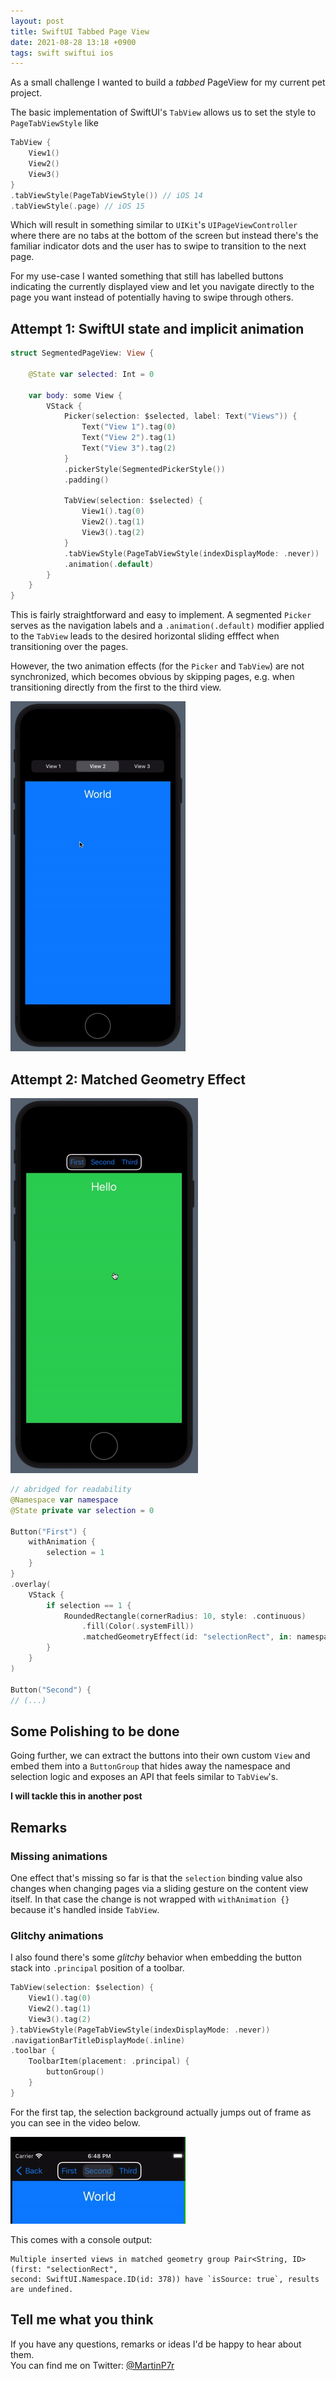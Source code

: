 ```yaml
---
layout: post
title: SwiftUI Tabbed Page View
date: 2021-08-28 13:18 +0900
tags: swift swiftui ios
---
```

As a small challenge I wanted to build a *tabbed* PageView for my current pet project.

The basic implementation of SwiftUI's `TabView` allows us to set the style to `PageTabViewStyle` like

```swift
TabView {
    View1()
    View2()
    View3()
}
.tabViewStyle(PageTabViewStyle()) // iOS 14
.tabViewStyle(.page) // iOS 15
```

Which will result in something similar to `UIKit`'s `UIPageViewController` where there are no tabs at the bottom of the screen but instead there's the familiar indicator dots and the user has to swipe to transition to the next page.

For my use-case I wanted something that still has labelled buttons indicating the currently displayed view and let you navigate directly to the page you want instead of potentially having to swipe through others. 

## Attempt 1: SwiftUI state and implicit animation

```swift
struct SegmentedPageView: View {

    @State var selected: Int = 0

    var body: some View {
        VStack {
            Picker(selection: $selected, label: Text("Views")) {
                Text("View 1").tag(0)
                Text("View 2").tag(1)
                Text("View 3").tag(2)
            }
            .pickerStyle(SegmentedPickerStyle())
            .padding()

            TabView(selection: $selected) {
                View1().tag(0)
                View2().tag(1)
                View3().tag(2)
            }
            .tabViewStyle(PageTabViewStyle(indexDisplayMode: .never))
            .animation(.default)
        }
    }
}
```

This is fairly straightforward and easy to implement. A segmented `Picker` serves as the navigation labels and a `.animation(.default)` modifier applied to the `TabView` leads to the desired horizontal sliding efffect when transitioning over the pages.

However, the two animation effects (for the `Picker` and `TabView`) are not synchronized, which becomes obvious by skipping pages, e.g. when transitioning directly from the first to the third view.

![image](/assets/img/segmented_page_view.gif)

## Attempt 2: Matched Geometry Effect

![image](/assets/img/TabbedPageView.gif)


```swift
// abridged for readability
@Namespace var namespace
@State private var selection = 0

Button("First") {
    withAnimation {
        selection = 1
    }
}
.overlay(
    VStack {
        if selection == 1 {
            RoundedRectangle(cornerRadius: 10, style: .continuous)
                .fill(Color(.systemFill))
                .matchedGeometryEffect(id: "selectionRect", in: namespace)
        }
    }
)

Button("Second") {
// (...)
```

## Some Polishing to be done

Going further, we can extract the buttons into their own custom `View` and embed them into a `ButtonGroup` that hides away the namespace and selection logic and exposes an API that feels similar to `TabView`'s.

**I will tackle this in another post**

## Remarks

### Missing animations

One effect that's missing so far is that the `selection` binding value also changes when changing pages via a sliding gesture on the content view itself. In that case the change is not wrapped with `withAnimation {}` because it's handled inside `TabView`.

### Glitchy animations

I also found there's some *glitchy* behavior when embedding the button stack into `.principal` position of a toolbar.

```swift
TabView(selection: $selection) {
    View1().tag(0)
    View2().tag(1)
    View3().tag(2)
}.tabViewStyle(PageTabViewStyle(indexDisplayMode: .never))
.navigationBarTitleDisplayMode(.inline)
.toolbar {
    ToolbarItem(placement: .principal) {
        buttonGroup()
    }
}
```

For the first tap, the selection background actually jumps out of frame as you can see in the video below.

![image](/assets/img/geoeffect_error.gif)

This comes with a console output:

```log
Multiple inserted views in matched geometry group Pair<String, ID>(first: "selectionRect", 
second: SwiftUI.Namespace.ID(id: 378)) have `isSource: true`, results are undefined.
```

## Tell me what you think

If you have any questions, remarks or ideas I'd be happy to hear about them.  
You can find me on Twitter: [@MartinP7r](https://twitter.com/martinp7r)
